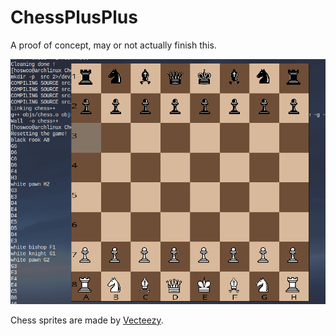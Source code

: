 # ChessPlusPlus
A proof of concept, may or not actually finish this.

![img](readme_img/chess-beta.gif)

Chess sprites are made by [Vecteezy](https://www.vecteezy.com/).
